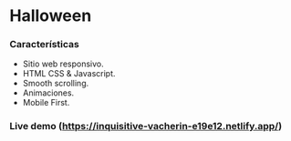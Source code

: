 # Halloween

### Características

-   Sitio web responsivo.
-   HTML CSS & Javascript.
-   Smooth scrolling.
-   Animaciones.
-   Mobile First.

### Live demo (https://inquisitive-vacherin-e19e12.netlify.app/)
